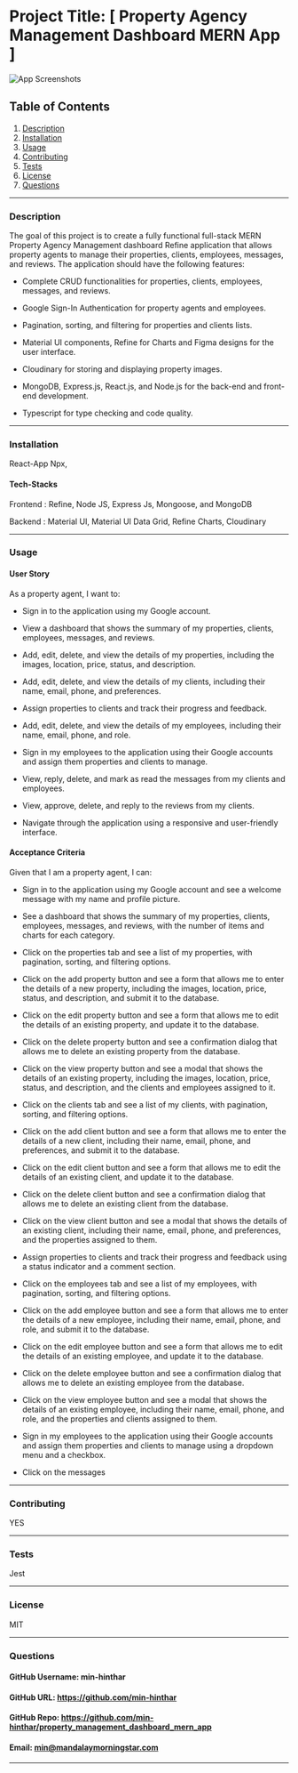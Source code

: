 # Project Title: [ Property Agency Management Dashboard MERN App ]

![App Screenshots](./assets/screenshots/1.jpeg)


## Table of Contents
1. [Description](#description)
2. [Installation](#installation)
3. [Usage](#usage)
4. [Contributing](#contributing)
5. [Tests](#tests)
6. [License](#license)
7. [Questions](#questions)

-----

### Description 
The goal of this project is to create a fully functional full-stack MERN Property Agency Management dashboard Refine application that allows property agents to manage their properties, clients, employees, messages, and reviews. The application should have the following features:

 - Complete CRUD functionalities for properties, clients, employees, messages, and reviews.

 - Google Sign-In Authentication for property agents and employees.

 - Pagination, sorting, and filtering for properties and clients lists.

 - Material UI components, Refine for Charts and Figma designs for the user interface.

 - Cloudinary for storing and displaying property images.

 - MongoDB, Express.js, React.js, and Node.js for the back-end and front-end development.

 - Typescript for type checking and code quality.


-----

### Installation
React-App Npx, 


#### Tech-Stacks
Frontend : Refine, Node JS, Express Js, Mongoose, and MongoDB

Backend : Material UI, Material UI Data Grid, Refine Charts, Cloudinary

-----

### Usage 

#### User Story

As a property agent, I want to:

 - Sign in to the application using my Google account.

 - View a dashboard that shows the summary of my properties, clients, employees, messages, and reviews.

 - Add, edit, delete, and view the details of my properties, including the images, location, price, status, and description.

 - Add, edit, delete, and view the details of my clients, including their name, email, phone, and preferences.

 - Assign properties to clients and track their progress and feedback.

 - Add, edit, delete, and view the details of my employees, including their name, email, phone, and role.

 - Sign in my employees to the application using their Google accounts and assign them properties and clients to manage.

 - View, reply, delete, and mark as read the messages from my clients and employees.

 - View, approve, delete, and reply to the reviews from my clients.

 - Navigate through the application using a responsive and user-friendly interface.

#### Acceptance Criteria

Given that I am a property agent, I can:

 - Sign in to the application using my Google account and see a welcome message with my name and profile picture.

 - See a dashboard that shows the summary of my properties, clients, employees, messages, and reviews, with the number of items and charts for each category.

 - Click on the properties tab and see a list of my properties, with pagination, sorting, and filtering options.

 - Click on the add property button and see a form that allows me to enter the details of a new property, including the images, location, price, status, and description, and submit it to the database.

 - Click on the edit property button and see a form that allows me to edit the details of an existing property, and update it to the database.

 - Click on the delete property button and see a confirmation dialog that allows me to delete an existing property from the database.

 - Click on the view property button and see a modal that shows the details of an existing property, including the images, location, price, status, and description, and the clients and employees assigned to it.

 - Click on the clients tab and see a list of my clients, with pagination, sorting, and filtering options.

 - Click on the add client button and see a form that allows me to enter the details of a new client, including their name, email, phone, and preferences, and submit it to the database.

 - Click on the edit client button and see a form that allows me to edit the details of an existing client, and update it to the database.

 - Click on the delete client button and see a confirmation dialog that allows me to delete an existing client from the database.

 - Click on the view client button and see a modal that shows the details of an existing client, including their name, email, phone, and preferences, and the properties assigned to them.

 - Assign properties to clients and track their progress and feedback using a status indicator and a comment section.

 - Click on the employees tab and see a list of my employees, with pagination, sorting, and filtering options.

 - Click on the add employee button and see a form that allows me to enter the details of a new employee, including their name, email, phone, and role, and submit it to the database.

 - Click on the edit employee button and see a form that allows me to edit the details of an existing employee, and update it to the database.

 - Click on the delete employee button and see a confirmation dialog that allows me to delete an existing employee from the database.

 - Click on the view employee button and see a modal that shows the details of an existing employee, including their name, email, phone, and role, and the properties and clients assigned to them.

 - Sign in my employees to the application using their Google accounts and assign them properties and clients to manage using a dropdown menu and a checkbox.

 - Click on the messages

-----

### Contributing 
YES 

-----

### Tests 
Jest

-----

### License 
MIT 

-----

### Questions 

#### GitHub Username: min-hinthar 

#### GitHub URL: https://github.com/min-hinthar

#### GitHub Repo: https://github.com/min-hinthar/property_management_dashboard_mern_app

#### Email: min@mandalaymorningstar.com

-----



